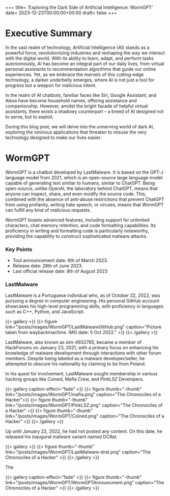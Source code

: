 +++
title= 'Exploring the Dark Side of Artificial Intelligence: WormGPT'
date= 2023-12-23T00:00:00+00:00
draft= false
+++

# Executive Summary

In the vast realm of technology, Artificial Intelligence (AI) stands as a powerful force, revolutionizing industries and reshaping the way we interact with the digital world. With its ability to learn, adapt, and perform tasks autonomously, AI has become an integral part of our daily lives, from virtual personal assistants to recommendation algorithms that guide our online experiences. Yet, as we embrace the marvels of this cutting-edge technology, a darker underbelly emerges, where AI is not just a tool for progress but a weapon for malicious intent.

In the realm of AI chatbots, familiar faces like Siri, Google Assistant, and Alexa have become household names, offering assistance and companionship. However, amidst the bright facade of helpful virtual assistants, there exists a shadowy counterpart – a breed of AI designed not to serve, but to exploit. 

During this blog post, we will delve into the unnerving world of dark AI, exploring the ominous applications that threaten to misuse the very technology designed to make our lives easier.


# WormGPT

WormGPT is a chatbot developed by LastMalware. It is based on the GPT-J language model from 2021, which is an open-source large language model capable of generating text similar to humans, similar to ChatGPT. Being open-source, unlike OpenAI, the laboratory behind ChatGPT, means that anyone can inspect, share, and even modify the source code. This, combined with the absence of anti-abuse restrictions that prevent ChatGPT from using profanity, writing hate speech, or viruses, means that WormGPT can fulfill any kind of malicious requests.

WormGPT boasts advanced features, including support for unlimited characters, chat memory retention, and code formatting capabilities. Its proficiency in writing and formatting code is particularly noteworthy, providing the capability to construct sophisticated malware attacks.


### Key Points

 - Tool announcement date: 6th of March 2023.
 - Release date: 28th of June 2023.
 - Last official release date: 8th of August 2023

### LastMalware

LastMalware is a Portuguese individual who, as of October 22, 2022, was pursuing a degree in computer engineering. His personal GitHub account showcases his high-level programming skills, with proficiency in languages such as C++, Python, and JavaScript.

{{< gallery >}}
    {{< figure link="/posts/images/WormGPT/LastMalwareGitHub.png" caption="Picture taken from waybackmachine. IMG date: 5 Oct 2022." >}}
{{< /gallery >}}

LastMalware, also known as sim-4932765, became a member of HackForums on January 23, 2021, with a primary focus on enhancing his knowledge of malware development through interactions with other forum members. Despite being labeled as a malware developer/seller, he attempted to obscure his nationality by claiming to be from Poland.

In his quest for involvement, LastMalware sought membership in various hacking groups like Coined, Mafia Crew, and PinkLSZ Developers. 

{{< gallery caption-effect="fade" >}}
  {{< figure thumb="-thumb" link="/posts/images/WormGPT/mafia.png" caption="The Chronociles of a Hacker">}}
  {{< figure thumb="-thumb" link="/posts/images/WormGPT/PinkLSZ.png" caption="The Chronociles of a Hacker" >}}
  {{< figure thumb="-thumb" link="/posts/images/WormGPT/Coined.png" caption="The Chronociles of a Hacker" >}}
{{< /gallery >}}

Up until January 22, 2022, he had not posted any content. On this date, he released his inaugural malware variant named DCRat.

{{< gallery >}}
    {{< figure thumb="-thumb" link="/posts/images/WormGPT/LastMalware-drat.png" caption="The Chronociles of a Hacker" >}}
{{< /gallery >}}

The 

{{< gallery caption-effect="fade" >}}
  {{< figure thumb="-thumb" link="/posts/images/WormGPT/WormGPTAnnouncment.png" caption="The Chronociles of a Hacker" >}}
{{< /gallery >}}

